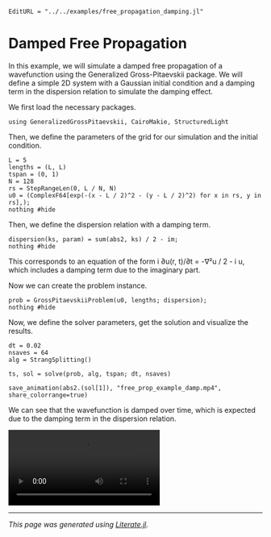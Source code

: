 ```@meta
EditURL = "../../examples/free_propagation_damping.jl"
```

# Damped Free Propagation

In this example, we will simulate a damped free propagation of a wavefunction using the Generalized Gross-Pitaevskii package.
We will define a simple 2D system with a Gaussian initial condition and a damping term
in the dispersion relation to simulate the damping effect.

We first load the necessary packages.

````@example free_propagation_damping
using GeneralizedGrossPitaevskii, CairoMakie, StructuredLight
````

Then, we define the parameters of the grid for our simulation and the initial condition.

````@example free_propagation_damping
L = 5
lengths = (L, L)
tspan = (0, 1)
N = 128
rs = StepRangeLen(0, L / N, N)
u0 = (ComplexF64[exp(-(x - L / 2)^2 - (y - L / 2)^2) for x in rs, y in rs],);
nothing #hide
````

Then, we define the dispersion relation with a damping term.

````@example free_propagation_damping
dispersion(ks, param) = sum(abs2, ks) / 2 - im;
nothing #hide
````

This corresponds to an equation of the form i ∂u(r, t)/∂t = -∇²u / 2 - i u, which includes a damping term due to the imaginary part.

Now we can create the problem instance.

````@example free_propagation_damping
prob = GrossPitaevskiiProblem(u0, lengths; dispersion);
nothing #hide
````

Now, we define the solver parameters, get the solution and visualize the results.

````@example free_propagation_damping
dt = 0.02
nsaves = 64
alg = StrangSplitting()

ts, sol = solve(prob, alg, tspan; dt, nsaves)

save_animation(abs2.(sol[1]), "free_prop_example_damp.mp4", share_colorrange=true)
````

We can see that the wavefunction is damped over time, which is expected due to the damping term in the dispersion relation.

![](free_prop_example_damp.mp4)

---

*This page was generated using [Literate.jl](https://github.com/fredrikekre/Literate.jl).*

